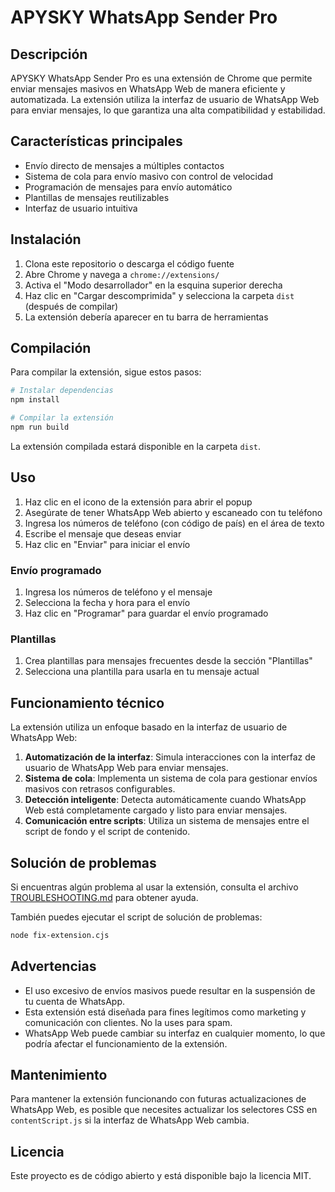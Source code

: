 # APYSKY WhatsApp Sender Pro

## Descripción
APYSKY WhatsApp Sender Pro es una extensión de Chrome que permite enviar mensajes masivos en WhatsApp Web de manera eficiente y automatizada. La extensión utiliza la interfaz de usuario de WhatsApp Web para enviar mensajes, lo que garantiza una alta compatibilidad y estabilidad.

## Características principales
- Envío directo de mensajes a múltiples contactos
- Sistema de cola para envío masivo con control de velocidad
- Programación de mensajes para envío automático
- Plantillas de mensajes reutilizables
- Interfaz de usuario intuitiva

## Instalación
1. Clona este repositorio o descarga el código fuente
2. Abre Chrome y navega a `chrome://extensions/`
3. Activa el "Modo desarrollador" en la esquina superior derecha
4. Haz clic en "Cargar descomprimida" y selecciona la carpeta `dist` (después de compilar)
5. La extensión debería aparecer en tu barra de herramientas

## Compilación
Para compilar la extensión, sigue estos pasos:

```bash
# Instalar dependencias
npm install

# Compilar la extensión
npm run build
```

La extensión compilada estará disponible en la carpeta `dist`.

## Uso
1. Haz clic en el icono de la extensión para abrir el popup
2. Asegúrate de tener WhatsApp Web abierto y escaneado con tu teléfono
3. Ingresa los números de teléfono (con código de país) en el área de texto
4. Escribe el mensaje que deseas enviar
5. Haz clic en "Enviar" para iniciar el envío

### Envío programado
1. Ingresa los números de teléfono y el mensaje
2. Selecciona la fecha y hora para el envío
3. Haz clic en "Programar" para guardar el envío programado

### Plantillas
1. Crea plantillas para mensajes frecuentes desde la sección "Plantillas"
2. Selecciona una plantilla para usarla en tu mensaje actual

## Funcionamiento técnico
La extensión utiliza un enfoque basado en la interfaz de usuario de WhatsApp Web:

1. **Automatización de la interfaz**: Simula interacciones con la interfaz de usuario de WhatsApp Web para enviar mensajes.
2. **Sistema de cola**: Implementa un sistema de cola para gestionar envíos masivos con retrasos configurables.
3. **Detección inteligente**: Detecta automáticamente cuando WhatsApp Web está completamente cargado y listo para enviar mensajes.
4. **Comunicación entre scripts**: Utiliza un sistema de mensajes entre el script de fondo y el script de contenido.

## Solución de problemas
Si encuentras algún problema al usar la extensión, consulta el archivo [TROUBLESHOOTING.md](TROUBLESHOOTING.md) para obtener ayuda.

También puedes ejecutar el script de solución de problemas:
```bash
node fix-extension.cjs
```

## Advertencias
- El uso excesivo de envíos masivos puede resultar en la suspensión de tu cuenta de WhatsApp.
- Esta extensión está diseñada para fines legítimos como marketing y comunicación con clientes. No la uses para spam.
- WhatsApp Web puede cambiar su interfaz en cualquier momento, lo que podría afectar el funcionamiento de la extensión.

## Mantenimiento
Para mantener la extensión funcionando con futuras actualizaciones de WhatsApp Web, es posible que necesites actualizar los selectores CSS en `contentScript.js` si la interfaz de WhatsApp Web cambia.

## Licencia
Este proyecto es de código abierto y está disponible bajo la licencia MIT.
